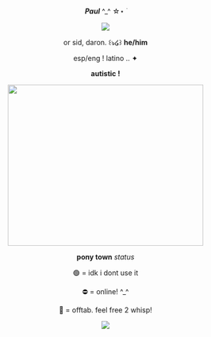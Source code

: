 <p align=center><img src="https://64.media.tumblr.com/adad4886ebadaf8d972317bd32a66f3b/471ee5b282f9fb5e-de/s1280x1920/dff092b9ee9e5f04ff42e8a90c908c4998b3ace1.pnj" height="11" width="540"/></p>
<p align=center> <b><em>Paul</em></b> ^_^ ☆⋆ ࣪ </p>
<p align=center><img src="https://i.pinimg.com/originals/e9/c7/b4/e9c7b427ed1a2924a7b24899e610d31e.gif"/></p>
<p align=center>or sid, daron. ꒰ঌ໒꒱ <b>he/him</b></p>
<p align=center>esp/eng ! latino .. ✦</p>
<p align=center><b>autistic !</b></p>
<p align=center><img src="https://i.pinimg.com/originals/b9/ec/d6/b9ecd6cd90b7538debb1bc0bdf22e86b.gif" height="325" width="394"/></p>
<p align=center><b>pony town</b> <em>status</em></p>
<p align=center>🟢 = idk i dont use it</p>
<p align=center>⛔ = online! ^_^</p>
<p align=center>🌙 = offtab. feel free 2 whisp! </p>
<p align=center><img src="https://64.media.tumblr.com/e45820011326b8658eeaa3b47803aa86/471ee5b282f9fb5e-fb/s540x810/9efb08d63e1ca2b48b221e8bc479e8adf0bbdddb.pnj"/></p>
